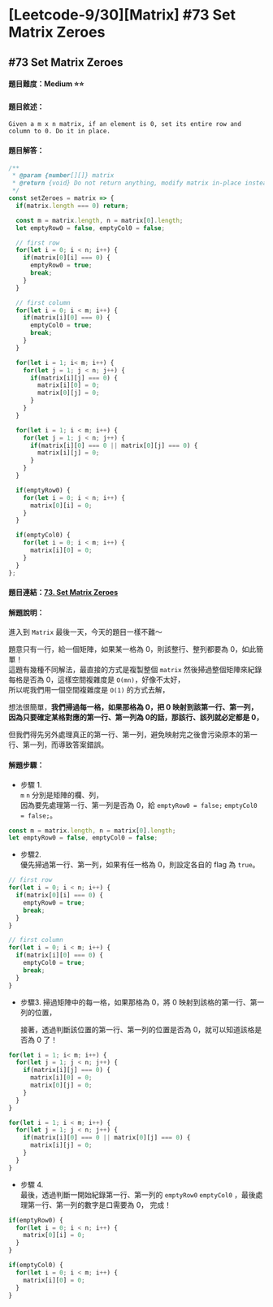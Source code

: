 # [Leetcode-9/30][Matrix] #73 Set Matrix Zeroes
## #73 Set Matrix Zeroes

#### 題目難度：Medium :star::star:
#### 題目敘述：
```
Given a m x n matrix, if an element is 0, set its entire row and column to 0. Do it in place.
```
#### 題目解答：
```javascript
/**
 * @param {number[][]} matrix
 * @return {void} Do not return anything, modify matrix in-place instead.
 */
const setZeroes = matrix => {
  if(matrix.length === 0) return;

  const m = matrix.length, n = matrix[0].length;
  let emptyRow0 = false, emptyCol0 = false;

  // first row
  for(let i = 0; i < n; i++) {
    if(matrix[0][i] === 0) {
      emptyRow0 = true;
      break;
    }
  }

  // first column
  for(let i = 0; i < m; i++) {
    if(matrix[i][0] === 0) {
      emptyCol0 = true;
      break;
    }
  }

  for(let i = 1; i< m; i++) {
    for(let j = 1; j < n; j++) {
      if(matrix[i][j] === 0) {
        matrix[i][0] = 0;
        matrix[0][j] = 0;
      }
    }
  }

  for(let i = 1; i < m; i++) {
    for(let j = 1; j < n; j++) {
      if(matrix[i][0] === 0 || matrix[0][j] === 0) {
        matrix[i][j] = 0;
      }
    }
  }

  if(emptyRow0) {
    for(let i = 0; i < n; i++) {
      matrix[0][i] = 0;
    }
  }

  if(emptyCol0) {
    for(let i = 0; i < m; i++) {
      matrix[i][0] = 0;
    }
  }
};
```
#### 題目連結：[73. Set Matrix Zeroes](https://leetcode.com/problems/set-matrix-zeroes/)
#### 解題說明：  
進入到 `Matrix` 最後一天，今天的題目一樣不難～  

題意只有一行，給一個矩陣，如果某一格為 0，則該整行、整列都要為 0，如此簡單！  
這題有幾種不同解法，最直接的方式是複製整個 `matrix` 然後掃過整個矩陣來紀錄每格是否為 0，這樣空間複雜度是 `O(mn)`，好像不太好，  
所以呢我們用一個空間複雜度是 `O(1)` 的方式去解，

想法很簡單，**我們掃過每一格，如果那格為 0，把 0 映射到該第一行、第一列，  
因為只要確定某格對應的第一行、第一列為 0的話，那該行、該列就必定都是 0，**  

但我們得先另外處理真正的第一行、第一列，避免映射完之後會污染原本的第一行、第一列，而導致答案錯誤。  

#### 解題步驟：
- 步驟 1.  
`m` `n` 分別是矩陣的欄、列，  
因為要先處理第一行、第一列是否為 0，給 `emptyRow0 = false;` `emptyCol0 = false;`。  

```javascript
const m = matrix.length, n = matrix[0].length;
let emptyRow0 = false, emptyCol0 = false;
```  

- 步驟2.  
優先掃過第一行、第一列，如果有任一格為 0，則設定各自的 flag 為 `true`。  

```javascript
// first row
for(let i = 0; i < n; i++) {
  if(matrix[0][i] === 0) {
    emptyRow0 = true;
    break;
  }
}

// first column
for(let i = 0; i < m; i++) {
  if(matrix[i][0] === 0) {
    emptyCol0 = true;
    break;
  }
}
```  

- 步驟3.
掃過矩陣中的每一格，如果那格為 0，將 0 映射到該格的第一行、第一列的位置，  

  接著，透過判斷該位置的第一行、第一列的位置是否為 0，就可以知道該格是否為 0 了！  

```javascript
for(let i = 1; i< m; i++) {
  for(let j = 1; j < n; j++) {
    if(matrix[i][j] === 0) {
      matrix[i][0] = 0;
      matrix[0][j] = 0;
    }
  }
}

for(let i = 1; i < m; i++) {
  for(let j = 1; j < n; j++) {
    if(matrix[i][0] === 0 || matrix[0][j] === 0) {
      matrix[i][j] = 0;
    }
  }
}
```  

- 步驟 4.  
最後，透過判斷一開始紀錄第一行、第一列的 `emptyRow0` `emptyCol0` ，最後處理第一行、第一列的數字是口需要為 0，  完成！  

```javascript
if(emptyRow0) {
  for(let i = 0; i < n; i++) {
    matrix[0][i] = 0;
  }
}

if(emptyCol0) {
  for(let i = 0; i < m; i++) {
    matrix[i][0] = 0;
  }
}
```
